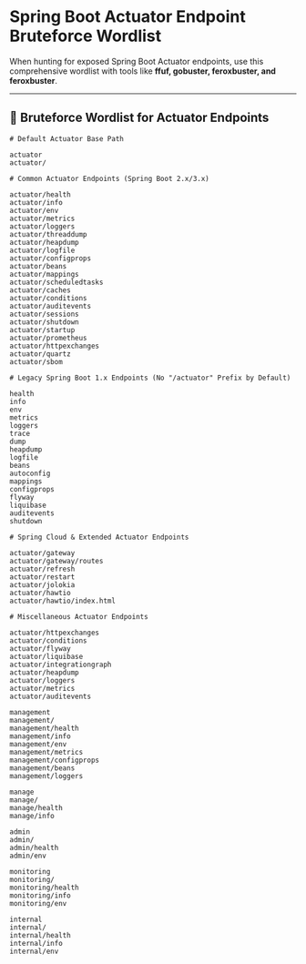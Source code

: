 # Spring Boot Actuator Endpoint Bruteforce Wordlist

When hunting for exposed Spring Boot Actuator endpoints, use this comprehensive wordlist with tools like **ffuf, gobuster, feroxbuster, and feroxbuster**.

---

## **📌 Bruteforce Wordlist for Actuator Endpoints**

```
# Default Actuator Base Path

actuator
actuator/

# Common Actuator Endpoints (Spring Boot 2.x/3.x)

actuator/health
actuator/info
actuator/env
actuator/metrics
actuator/loggers
actuator/threaddump
actuator/heapdump
actuator/logfile
actuator/configprops
actuator/beans
actuator/mappings
actuator/scheduledtasks
actuator/caches
actuator/conditions
actuator/auditevents
actuator/sessions
actuator/shutdown
actuator/startup
actuator/prometheus
actuator/httpexchanges
actuator/quartz
actuator/sbom

# Legacy Spring Boot 1.x Endpoints (No "/actuator" Prefix by Default)

health
info
env
metrics
loggers
trace
dump
heapdump
logfile
beans
autoconfig
mappings
configprops
flyway
liquibase
auditevents
shutdown

# Spring Cloud & Extended Actuator Endpoints

actuator/gateway
actuator/gateway/routes
actuator/refresh
actuator/restart
actuator/jolokia
actuator/hawtio
actuator/hawtio/index.html

# Miscellaneous Actuator Endpoints

actuator/httpexchanges
actuator/conditions
actuator/flyway
actuator/liquibase
actuator/integrationgraph
actuator/heapdump
actuator/loggers
actuator/metrics
actuator/auditevents

management
management/
management/health
management/info
management/env
management/metrics
management/configprops
management/beans
management/loggers

manage
manage/
manage/health
manage/info

admin
admin/
admin/health
admin/env

monitoring
monitoring/
monitoring/health
monitoring/info
monitoring/env

internal
internal/
internal/health
internal/info
internal/env
```
